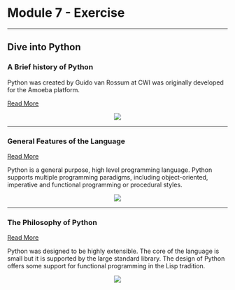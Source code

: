 # Module 7 - Exercise
---
## Dive into Python

### A Brief history of Python

Python was created by Guido van Rossum at CWI was originally developed for the Amoeba platform.

[Read More](http://varmalabs.github.io/dive-into-python/)

<center><img src="https://d1jnx9ba8s6j9r.cloudfront.net/blog/wp-content/uploads/2019/10/Features-of-Python-1.jpg"/></center>

---
### General Features of the Language

[Read More](http://varmalabs.github.io/dive-into-python/2-general-features-of-the-language/)

Python is a general purpose, high level programming language. Python supports multiple programming paradigms, including object-oriented, imperative and functional programming or procedural styles.

<center><img src="https://d1jnx9ba8s6j9r.cloudfront.net/blog/wp-content/uploads/2019/10/1.png"/></center>


---
### The Philosophy of Python

[Read More](http://varmalabs.github.io/dive-into-python/3-the-philosophy-of-python/)

Python was designed to be highly extensible. The core of the language is small but it is supported by the large standard library. The design of Python offers some support for functional programming in the Lisp tradition.

<center><img src="https://d3sujgifhk94se.cloudfront.net/wp-content/uploads/2019/07/03122859/Py-Core-Philosophy-01-1024x413.png"/></center>

